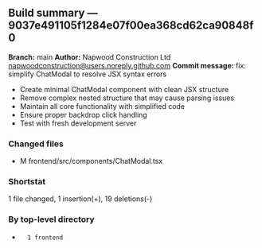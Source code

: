 ## Build summary — 9037e491105f1284e07f00ea368cd62ca90848f0

**Branch:** main
**Author:** Napwood Construction Ltd <napwoodconstruction@users.noreply.github.com>
**Commit message:** fix: simplify ChatModal to resolve JSX syntax errors

- Create minimal ChatModal component with clean JSX structure
- Remove complex nested structure that may cause parsing issues
- Maintain all core functionality with simplified code
- Ensure proper backdrop click handling
- Test with fresh development server

### Changed files
 - M	frontend/src/components/ChatModal.tsx

### Shortstat
 1 file changed, 1 insertion(+), 19 deletions(-)

### By top-level directory
 -       1 frontend
